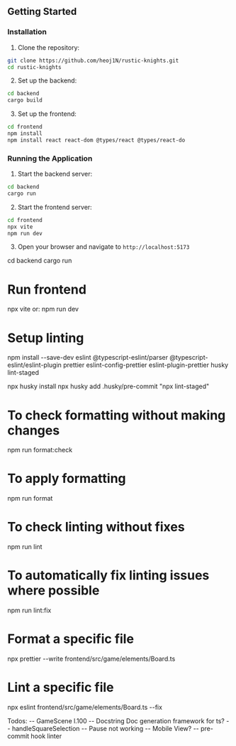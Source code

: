 ## Getting Started

### Installation
1. Clone the repository:
```bash
git clone https://github.com/heoj1N/rustic-knights.git
cd rustic-knights
```

2. Set up the backend:
```bash
cd backend
cargo build
```

3. Set up the frontend:
```bash
cd frontend
npm install
npm install react react-dom @types/react @types/react-do
```

### Running the Application

1. Start the backend server:
```bash
cd backend
cargo run
```

2. Start the frontend server:
```bash
cd frontend
npx vite
npm run dev
```

3. Open your browser and navigate to `http://localhost:5173`

cd backend
cargo run

# Run frontend

npx vite
or:
npm run dev

# Setup linting

npm install --save-dev eslint @typescript-eslint/parser @typescript-eslint/eslint-plugin prettier eslint-config-prettier eslint-plugin-prettier husky lint-staged

npx husky install
npx husky add .husky/pre-commit "npx lint-staged"

# To check formatting without making changes
npm run format:check

# To apply formatting
npm run format

# To check linting without fixes
npm run lint

# To automatically fix linting issues where possible
npm run lint:fix

# Format a specific file
npx prettier --write frontend/src/game/elements/Board.ts

# Lint a specific file
npx eslint frontend/src/game/elements/Board.ts --fix

Todos:
-- GameScene l.100
-- Docstring Doc generation framework for ts?
-- handleSquareSelection
-- Pause not working
-- Mobile View?
-- pre-commit hook linter